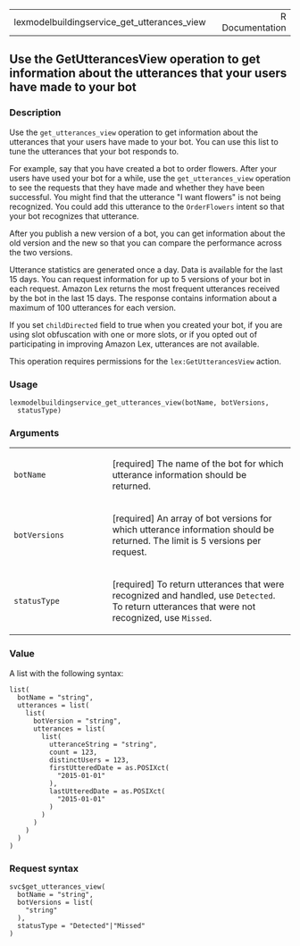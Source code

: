 <table style="width: 100%;">
<tbody>
<tr class="odd">
<td>lexmodelbuildingservice_get_utterances_view</td>
<td style="text-align: right;">R Documentation</td>
</tr>
</tbody>
</table>

## Use the GetUtterancesView operation to get information about the utterances that your users have made to your bot

### Description

Use the `get_utterances_view` operation to get information about the
utterances that your users have made to your bot. You can use this list
to tune the utterances that your bot responds to.

For example, say that you have created a bot to order flowers. After
your users have used your bot for a while, use the `get_utterances_view`
operation to see the requests that they have made and whether they have
been successful. You might find that the utterance "I want flowers" is
not being recognized. You could add this utterance to the `OrderFlowers`
intent so that your bot recognizes that utterance.

After you publish a new version of a bot, you can get information about
the old version and the new so that you can compare the performance
across the two versions.

Utterance statistics are generated once a day. Data is available for the
last 15 days. You can request information for up to 5 versions of your
bot in each request. Amazon Lex returns the most frequent utterances
received by the bot in the last 15 days. The response contains
information about a maximum of 100 utterances for each version.

If you set `childDirected` field to true when you created your bot, if
you are using slot obfuscation with one or more slots, or if you opted
out of participating in improving Amazon Lex, utterances are not
available.

This operation requires permissions for the `lex:GetUtterancesView`
action.

### Usage

    lexmodelbuildingservice_get_utterances_view(botName, botVersions,
      statusType)

### Arguments

<table>
<colgroup>
<col style="width: 35%" />
<col style="width: 65%" />
</colgroup>
<tbody>
<tr class="odd">
<td><code
id="lexmodelbuildingservice_get_utterances_view_:_botName">botName</code></td>
<td><p>[required] The name of the bot for which utterance information
should be returned.</p></td>
</tr>
<tr class="even">
<td><code
id="lexmodelbuildingservice_get_utterances_view_:_botVersions">botVersions</code></td>
<td><p>[required] An array of bot versions for which utterance
information should be returned. The limit is 5 versions per
request.</p></td>
</tr>
<tr class="odd">
<td><code
id="lexmodelbuildingservice_get_utterances_view_:_statusType">statusType</code></td>
<td><p>[required] To return utterances that were recognized and handled,
use <code>Detected</code>. To return utterances that were not
recognized, use <code>Missed</code>.</p></td>
</tr>
</tbody>
</table>

### Value

A list with the following syntax:

    list(
      botName = "string",
      utterances = list(
        list(
          botVersion = "string",
          utterances = list(
            list(
              utteranceString = "string",
              count = 123,
              distinctUsers = 123,
              firstUtteredDate = as.POSIXct(
                "2015-01-01"
              ),
              lastUtteredDate = as.POSIXct(
                "2015-01-01"
              )
            )
          )
        )
      )
    )

### Request syntax

    svc$get_utterances_view(
      botName = "string",
      botVersions = list(
        "string"
      ),
      statusType = "Detected"|"Missed"
    )
